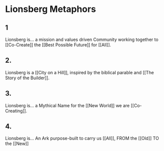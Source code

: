 # Lionsberg Metaphors

## 1

Lionsberg is... a mission and values driven Community working together to [[Co-Create]] the [[Best Possible Future]] for [[All]].    

## 2. 

Lionsberg is a [[City on a Hill]], inspired by the biblical parable and [[The Story of the Builder]].  

## 3. 

Lionsberg is... a Mythical Name for the [[New World]] we are [[Co-Creating]].  

## 4. 

Lionsberg is... An Ark purpose-built to carry us [[All]], FROM the [[Old]] TO the [[New]]  


